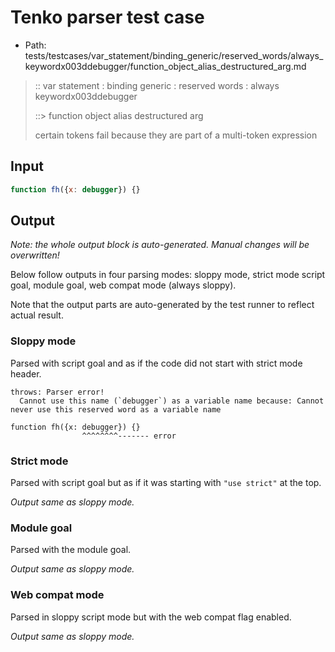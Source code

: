 # Tenko parser test case

- Path: tests/testcases/var_statement/binding_generic/reserved_words/always_keywordx003ddebugger/function_object_alias_destructured_arg.md

> :: var statement : binding generic : reserved words : always keywordx003ddebugger
>
> ::> function object alias destructured arg
>
> certain tokens fail because they are part of a multi-token expression

## Input

`````js
function fh({x: debugger}) {}
`````

## Output

_Note: the whole output block is auto-generated. Manual changes will be overwritten!_

Below follow outputs in four parsing modes: sloppy mode, strict mode script goal, module goal, web compat mode (always sloppy).

Note that the output parts are auto-generated by the test runner to reflect actual result.

### Sloppy mode

Parsed with script goal and as if the code did not start with strict mode header.

`````
throws: Parser error!
  Cannot use this name (`debugger`) as a variable name because: Cannot never use this reserved word as a variable name

function fh({x: debugger}) {}
                ^^^^^^^^------- error
`````

### Strict mode

Parsed with script goal but as if it was starting with `"use strict"` at the top.

_Output same as sloppy mode._

### Module goal

Parsed with the module goal.

_Output same as sloppy mode._

### Web compat mode

Parsed in sloppy script mode but with the web compat flag enabled.

_Output same as sloppy mode._
